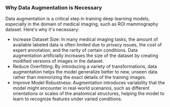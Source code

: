 ### Why Data Augmentation is Necessary

Data augmentation is a critical step in training deep learning models, especially in the domain of medical imaging, such as ROI mammography dataset. Here's why it's necessary:

- Increase Dataset Size: In many medical imaging tasks, the amount of available labeled data is often limited due to privacy issues, the cost of expert annotation, and the rarity of certain conditions. Data augmentation artificially increases the size of the dataset by creating modified versions of images in the dataset.
- Reduce Overfitting: By introducing a variety of transformations, data augmentation helps the model generalize better to new, unseen data rather than memorizing the exact details of the training images.
- Improve Model Robustness: Augmentation introduces variability that the model might encounter in real-world scenarios, such as different orientations or scales of the anatomical structures, helping the model to learn to recognize features under varied conditions.
